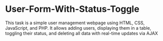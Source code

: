 # User-Form-With-Status-Toggle
This task is a simple user management webpage using HTML, CSS, JavaScript, and PHP. It allows adding users, displaying them in a table, toggling their status, and deleting all data with real-time updates via AJAX
